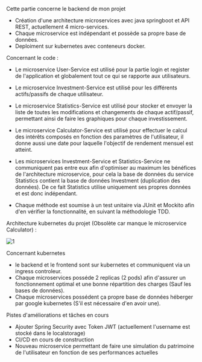 Cette partie concerne le backend de mon projet

- Création d'une architecture microservices avec java springboot et API REST, actuellement 4 micro-services.
- Chaque microservice est indépendant et possède sa propre base de données.
- Deploiment sur kubernetes avec conteneurs docker.

Concernant le code :

- Le microservice User-Service est utilisé pour la partie login et register de l'application et globalement tout ce qui se rapporte aux utilisateurs.
- Le microservice Investment-Service est utilisé pour les différents actifs/passifs de chaque utilisateur.
- Le microservice Statistics-Service est utilisé pour stocker et envoyer la liste de toutes les modifications et changements de chaque actif/passif, permettant ainsi de faire les graphiques pour chaque investissement.
- Le microservice Calculator-Service est utilisé pour effectuer le calcul des intérêts composés en fonction des paramètres de l'utilisateur, il donne aussi une date pour laquelle l'objectif de rendement mensuel est atteint.
- Les microservices Investment-Service et Statistics-Service ne communiquent pas entre eux afin d'optimiser au maximum les bénéfices de l'architecture microservice, pour cela la base de données du service Statistics contient la base de données Investment (duplication des données). De ce fait Statistics utilise uniquement ses propres données et est donc indépendant.

- Chaque méthode est soumise à un test unitaire via JUnit et Mockito afin d'en vérifier la fonctionnalité, en suivant la méthodologie TDD.

Architecture kubernetes du projet (Obsolète car manque le microservice Calculator) :

![1](https://user-images.githubusercontent.com/107629615/181930367-55e41975-5169-4418-959c-7003aa5e58fa.PNG)

Concernant kubernetes

- le backend et le frontend sont sur kubernetes et communiquent via un ingress controleur.
- Chaque microservices posséde 2 replicas (2 pods) afin d'assurer un fonctionnement optimal et une bonne répartition des charges (Sauf les bases de données).
- Chaque microservices possédent ça propre base de données héberger par google kubernetes (S'il est nécessaire d'en avoir une).

Pistes d'améliorations et tâches en cours

- Ajouter Spring Security avec Token JWT (actuellement l'username est stocké dans le localstorage)
- CI/CD en cours de construction
- Nouveau microservice permettant de faire une simulation du patrimoine de l'utilisateur en fonction de ses performances actuelles


